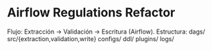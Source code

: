 # Airflow Regulations Refactor

Flujo: Extracción -> Validación -> Escritura (Airflow).
Estructura: dags/ src/{extraction,validation,write} configs/ ddl/ plugins/ logs/
